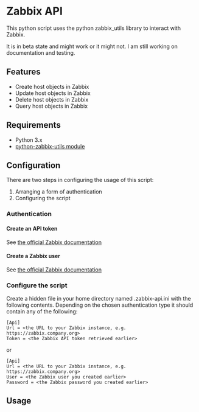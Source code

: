 # Zabbix API

This python script uses the python zabbix_utils library to interact with Zabbix.

It is in beta state and might work or it might not. I am still working on documentation and testing.

## Features
* Create host objects in Zabbix
* Update host objects in Zabbix
* Delete host objects in Zabbix
* Query host objects in Zabbix

## Requirements
* Python 3.x
* [python-zabbix-utils module](https://github.com/zabbix/python-zabbix-utils)

## Configuration
There are two steps in configuring the usage of this script:

1. Arranging a form of authentication
2. Configuring the script

### Authentication

#### Create an API token
See [the official Zabbix documentation](https://www.zabbix.com/documentation/current/en/manual/web_interface/frontend_sections/users/api_tokens)

#### Create a Zabbix user
See [the official Zabbix documentation](https://www.zabbix.com/documentation/current/en/manual/config/users_and_usergroups/user)

### Configure the script
Create a hidden file in your home directory named .zabbix-api.ini with the following contents. Depending on the chosen authentication type it should contain any of the following:

```
[Api]
Url = <the URL to your Zabbix instance, e.g. https://zabbix.company.org>
Token = <the Zabbix API token retrieved earlier>
```
or
```
[Api]
Url = <the URL to your Zabbix instance, e.g. https://zabbix.company.org>
User = <the Zabbix user you created earlier>
Password = <the Zabbix password you created earlier>
```

## Usage
